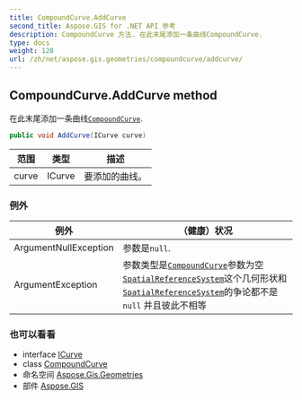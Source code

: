 ```yaml
---
title: CompoundCurve.AddCurve
second_title: Aspose.GIS for .NET API 参考
description: CompoundCurve 方法. 在此末尾添加一条曲线CompoundCurve.
type: docs
weight: 120
url: /zh/net/aspose.gis.geometries/compoundcurve/addcurve/
---
```

## CompoundCurve.AddCurve method

在此末尾添加一条曲线[`CompoundCurve`](../).

```csharp
public void AddCurve(ICurve curve)
```

| 范围 | 类型 | 描述 |
| --- | --- | --- |
| curve | ICurve | 要添加的曲线。 |

### 例外

| 例外 | （健康）状况 |
| --- | --- |
| ArgumentNullException | 参数是`null`. |
| ArgumentException | 参数类型是[`CompoundCurve`](../)参数为空[`SpatialReferenceSystem`](../../igeometry/spatialreferencesystem/)这个几何形状和 [`SpatialReferenceSystem`](../spatialreferencesystem/)的争论都不是`null` 并且彼此不相等 |

### 也可以看看

* interface [ICurve](../../icurve/)
* class [CompoundCurve](../)
* 命名空间 [Aspose.Gis.Geometries](../../compoundcurve/)
* 部件 [Aspose.GIS](../../../)


